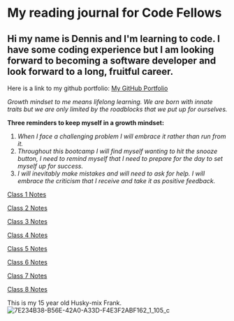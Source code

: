 # My reading journal for Code Fellows

## **Hi my name is Dennis and I'm learning to code.  I have some coding experience but I am looking forward to becoming a software developer and look forward to a long, fruitful career.**

Here is a link to my github portfolio: [My GitHub Portfolio](https://github.com/denster32)

_Growth mindset to me means lifelong learning. We are born with innate traits but we are only limited by the roadblocks that we put up for ourselves._

**Three reminders to keep myself in a growth mindset:**

1. _When I face a challenging problem I will embrace it rather than run from it._
2. _Throughout this bootcamp I will find myself wanting to hit the snooze button, I need to remind myself that I need to prepare for the day to set myself up for success._
3. _I will inevitably make mistakes and will need to ask for help.  I will embrace the criticism that I receive and take it as positive feedback._

[Class 1 Notes](class1.md)

[Class 2 Notes](class2.md)

[Class 3 Notes](class3.md)

[Class 4 Notes](class4.md)

[Class 5 Notes](class5.md)

[Class 6 Notes](class6.md)

[Class 7 Notes](class7.md)

[Class 8 Notes](class8.md)


This is my 15 year old Husky-mix Frank.
![7E234B38-B56E-42A0-A33D-F4E3F2ABF162_1_105_c](https://user-images.githubusercontent.com/34459336/201796661-46419f07-1f92-440e-a101-678982f437c0.jpeg)
